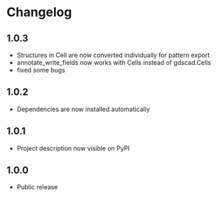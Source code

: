 Changelog
=========

1.0.3
-----
* Structures in Cell are now converted individually for pattern export
* annotate_write_fields now works with Cells instead of gdscad.Cells
* fixed some bugs

1.0.2
-----
* Dependencies are now installed automatically

1.0.1
-----
* Project description now visible on PyPI

1.0.0
-----
* Public release
